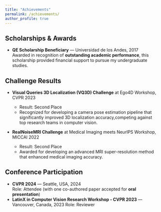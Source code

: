 ```yaml
---
title: "Achievements"
permalink: /achievements/
author_profile: true
---
```


## Scholarships & Awards
- **QE Scholarship Beneficiary** — Universidad de los Andes, 2017  
  Awarded in recognition of **outstanding academic performance**, this scholarship provided financial support to pursue my undergraduate studies.  

## Challenge Results
- **Visual Queries 3D Localization (VQ3D) Challenge** at Ego4D Workshop, CVPR 2023  
  - Result: Second Place  
  - Recognized for developing a camera pose estimation pipeline that significantly improved 3D localization accuracy,competing against top research teams in computer vision.

- **RealNoiseMRI Challenge** at Medical Imaging meets NeurIPS Workshop, MICCAI 2022
  - Result: Second Place  
  - Awarded for developing an advanced MRI super-resolution method that enhanced medical imaging accuracy.


## Conference Participation
- **CVPR 2024** — Seattle, USA, 2024  
  Role: Attendee (with one co-authored paper accepted for **oral presentation**)
- **LatinX in Computer Vision Research Workshop - CVPR 2023** — Vancouver, Canada, 2023
  Role: Reviewer

